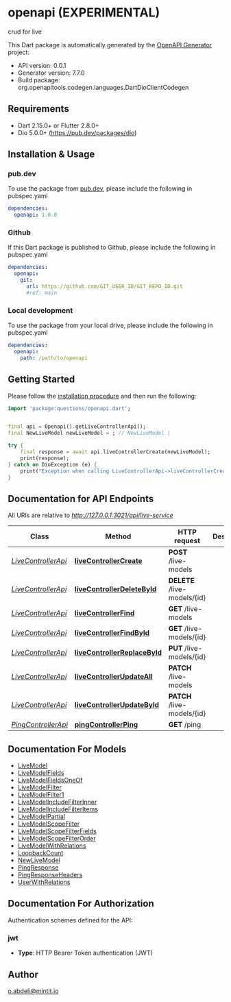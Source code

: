 # openapi (EXPERIMENTAL)
crud for live

This Dart package is automatically generated by the [OpenAPI Generator](https://openapi-generator.tech) project:

- API version: 0.0.1
- Generator version: 7.7.0
- Build package: org.openapitools.codegen.languages.DartDioClientCodegen

## Requirements

* Dart 2.15.0+ or Flutter 2.8.0+
* Dio 5.0.0+ (https://pub.dev/packages/dio)

## Installation & Usage

### pub.dev
To use the package from [pub.dev](https://pub.dev), please include the following in pubspec.yaml
```yaml
dependencies:
  openapi: 1.0.0
```

### Github
If this Dart package is published to Github, please include the following in pubspec.yaml
```yaml
dependencies:
  openapi:
    git:
      url: https://github.com/GIT_USER_ID/GIT_REPO_ID.git
      #ref: main
```

### Local development
To use the package from your local drive, please include the following in pubspec.yaml
```yaml
dependencies:
  openapi:
    path: /path/to/openapi
```

## Getting Started

Please follow the [installation procedure](#installation--usage) and then run the following:

```dart
import 'package:questions/openapi.dart';


final api = Openapi().getLiveControllerApi();
final NewLiveModel newLiveModel = ; // NewLiveModel | 

try {
    final response = await api.liveControllerCreate(newLiveModel);
    print(response);
} catch on DioException (e) {
    print("Exception when calling LiveControllerApi->liveControllerCreate: $e\n");
}

```

## Documentation for API Endpoints

All URIs are relative to *http://127.0.0.1:3021/api/live-service*

Class | Method | HTTP request | Description
------------ | ------------- | ------------- | -------------
[*LiveControllerApi*](doc/LiveControllerApi.md) | [**liveControllerCreate**](doc/LiveControllerApi.md#livecontrollercreate) | **POST** /live-models | 
[*LiveControllerApi*](doc/LiveControllerApi.md) | [**liveControllerDeleteById**](doc/LiveControllerApi.md#livecontrollerdeletebyid) | **DELETE** /live-models/{id} | 
[*LiveControllerApi*](doc/LiveControllerApi.md) | [**liveControllerFind**](doc/LiveControllerApi.md#livecontrollerfind) | **GET** /live-models | 
[*LiveControllerApi*](doc/LiveControllerApi.md) | [**liveControllerFindById**](doc/LiveControllerApi.md#livecontrollerfindbyid) | **GET** /live-models/{id} | 
[*LiveControllerApi*](doc/LiveControllerApi.md) | [**liveControllerReplaceById**](doc/LiveControllerApi.md#livecontrollerreplacebyid) | **PUT** /live-models/{id} | 
[*LiveControllerApi*](doc/LiveControllerApi.md) | [**liveControllerUpdateAll**](doc/LiveControllerApi.md#livecontrollerupdateall) | **PATCH** /live-models | 
[*LiveControllerApi*](doc/LiveControllerApi.md) | [**liveControllerUpdateById**](doc/LiveControllerApi.md#livecontrollerupdatebyid) | **PATCH** /live-models/{id} | 
[*PingControllerApi*](doc/PingControllerApi.md) | [**pingControllerPing**](doc/PingControllerApi.md#pingcontrollerping) | **GET** /ping | 


## Documentation For Models

 - [LiveModel](doc/LiveModel.md)
 - [LiveModelFields](doc/LiveModelFields.md)
 - [LiveModelFieldsOneOf](doc/LiveModelFieldsOneOf.md)
 - [LiveModelFilter](doc/LiveModelFilter.md)
 - [LiveModelFilter1](doc/LiveModelFilter1.md)
 - [LiveModelIncludeFilterInner](doc/LiveModelIncludeFilterInner.md)
 - [LiveModelIncludeFilterItems](doc/LiveModelIncludeFilterItems.md)
 - [LiveModelPartial](doc/LiveModelPartial.md)
 - [LiveModelScopeFilter](doc/LiveModelScopeFilter.md)
 - [LiveModelScopeFilterFields](doc/LiveModelScopeFilterFields.md)
 - [LiveModelScopeFilterOrder](doc/LiveModelScopeFilterOrder.md)
 - [LiveModelWithRelations](doc/LiveModelWithRelations.md)
 - [LoopbackCount](doc/LoopbackCount.md)
 - [NewLiveModel](doc/NewLiveModel.md)
 - [PingResponse](doc/PingResponse.md)
 - [PingResponseHeaders](doc/PingResponseHeaders.md)
 - [UserWithRelations](doc/UserWithRelations.md)


## Documentation For Authorization


Authentication schemes defined for the API:
### jwt

- **Type**: HTTP Bearer Token authentication (JWT)


## Author

o.abdeli@mintit.io

